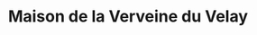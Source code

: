 ---
title: "Maison de la Verveine du Velay"
url: /le-puy-en-velay/maison-de-la-verveine-du-velay/
shop: Spirituosen
---